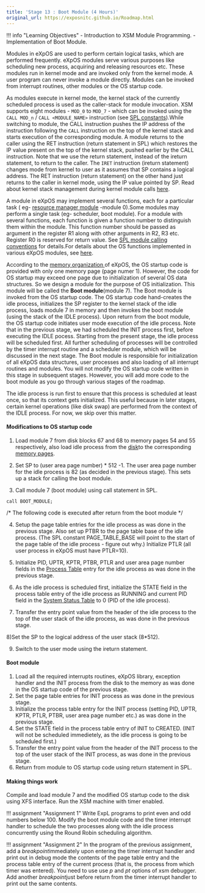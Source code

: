 ```yaml
---
title: 'Stage 13 : Boot Module (4 Hours)'
original_url: https://exposnitc.github.io/Roadmap.html
---
```


!!! info "Learning Objectives"
    - Introduction to XSM Module Programming.
    - Implementation of Boot Module.


Modules in eXpOS are used to perform certain logical tasks, which are performed
frequently. eXpOS modules serve various purposes like scheduling new process, acquiring and
releasing resources etc. These modules run in kernel mode and are invoked only from the
kernel mode. A user program can never invoke a module directly. Modules can be invoked from
interrupt routines, other modules or the OS startup code.


As modules execute in kernel mode, the kernel stack of the currently scheduled process is
used as the caller-stack for module invocation. XSM supports eight modules - `MOD_0` to `MOD_7` -
which can be invoked using the `CALL MOD_n` / `CALL <MODULE_NAME>` instruction (see
<a href="support_tools-files/constants.html#interrupts" target="_blank">
SPL constants</a>).While switching to module, the CALL instruction pushes the IP address of the instruction
following the `CALL` instruction on the top of the kernel stack and starts execution of the 
corresponding module. A module returns to the caller using the RET instruction (return statement in SPL) 
which restores the IP value present on the top of the kernel stack, pushed earlier by the CALL
instruction. Note that we use the return statement, instead of the ireturn statement, to
return to the caller. The `IRET` instruction (ireturn statement) changes mode from kernel to
user as it assumes that SP contains a logical address. The RET instruction (return
statement) on the other hand just returns to the caller in kernel mode, using the IP value
pointed by SP. Read about kernel stack management during kernel module calls
<a href="os_design-files/stack_module.html" target="_blank">here</a>.


A module in eXpOS may implement several functions, each for a particular task ( eg-
<a href="os_modules/Module_0.html" target="_blank">resource manager module</a>
-module 0).Some modules may perform a single task (eg- scheduler, boot module). For a module with
several functions, each function is given a function number to distinguish them within the
module. This function number should be passed as argument in the register R1 along with
other arguments in R2, R3 etc. Register R0 is reserved for return value. See
<a href="support_tools-files/spl.html" target="_blank">SPL module calling conventions</a>
for details.For details about the OS functions implemented in various eXpOS modules, see
<a href="os_modules/Module_Design.html" target="_blank">here</a>.


According to the <a href="os_implementation" target="_blank"> memory organization </a> of eXpOS,
the OS startup code is provided with only one memory page (page numer 1). However,
the code for OS startup may exceed one page due to initialization of several OS data
structures. So we design a module for the purpose of OS initialization. This module will be
called the <b> Boot module</b>(module 7). The Boot module is invoked from the OS startup
code. The OS startup code hand-creates the idle process, initializes the SP register to the
kernel stack of the idle process, loads module 7 in memory and then invokes the boot module
(using the stack of the IDLE process). Upon return from the boot module, the OS startup
code initiates user mode execution of the idle process. Note that in the previous stage, we
had scheduled the INIT process first, before executing the IDLE pocess. Starting from the
present stage, the idle process will be scheduled first. All further scheduling of
processes will be controlled by the timer interrupt routine and a scheduler module, which
will be discussed in the next stage. The Boot module is responsible for initialization of
all eXpOS data structures, user processes and also loading of all interrupt routines and
modules. You will not modify the OS startup code written in this stage in subsequent
stages. However, you will add more code to the boot module as you go through various stages
of the roadmap.

The idle process is run first to ensure that this process is scheduled at least once, so
that its context gets initialized. This useful because in later stages, certain kernel
operations (like disk swap) are performed from the context of the IDLE process. For now, we
skip over this matter.


#### Modifications to OS startup code

1) Load module 7 from disk blocks 67 and 68 to memory pages 54 and 55 respectively, also
load idle process from the <a href="os_implementation.html#accordion" target="_blank">disk</a>to the corresponding
<a href="os_implementation.html#accordion">memory pages</a>.
    
2) Set SP to (user area page number) * 512 -1. The user area page number for the idle
process is 82 (as decided in the previous stage). This sets up a stack for calling the
boot module.

3) Call module 7 (boot module) using call statement in SPL.
```
call BOOT_MODULE;
```

/* The following code is executed after return from the boot module */

4) Setup the page table entries for the idle process as was done in the previous stage.
Also set up PTBR to the page table base of the idle process. (The SPL constant
PAGE_TABLE_BASE will point to the start of the page table of the idle process - figure
out why.) Initialize PTLR (all user process in eXpOS must have PTLR=10).

5) Initialize PID, UPTR, KPTR, PTBR, PTLR and user area page number fields in the
<a href="os_design-files/process_table.html" target="_blank">Process Table</a>
entry for the idle process as was done in the previous stage.

6) As the idle process is scheduled first, initialize the STATE field in the process table
entry of the idle process as RUNNING and current PID field in the
<a href="os_design-files/mem_ds.html#ss_table" target="_blank">System Status Table</a>
to 0 (PID of the idle process).

7) Transfer the entry point value from the header of the idle process to the top of the
user stack of the idle process, as was done in the previous stage.

8)Set the SP to the logical address of the user stack (8*512).

9) Switch to the user mode using the ireturn statement.


#### Boot module

1. Load all the required interrupts routines, eXpOS library, exception handler and the INIT process from the disk to the memory as was done in the OS startup code of the previous stage. 
2. Set the page table entries for INIT process as was done in the previous stage.
3. Initialize the process table entry for the INIT process (setting PID, UPTR, KPTR, PTLR, PTBR, user area page number etc.) as was done in the previous stage.
4. Set the STATE field in the process table entry of INIT to CREATED. (INIT will not be scheduled immedietely, as the idle process is going to be scheduled first.)
5. Transfer the entry point value from the header of the INIT process to the top of the user stack of the INIT process, as was done in the previous stage.
6. Return from module to OS startup code using return statement in SPL.


#### Making things work

Compile and load module 7 and the modified OS startup code to the disk using XFS
interface. Run the XSM machine with timer enabled.



!!! assignment "Assignment 1" 
    Write ExpL programs to print even and odd numbers
    below 100. Modify the boot module code and the timer interrupt handler to schedule the two
    processes along with the idle process concurrently using the Round Robin scheduling
    algorithm.

!!! assignment "Assignment 2"
    In the program of the previous assignment, add a <i>breakpoint</i>immediately upon entering the timer interrupt handler and print out in debug mode the contents of the page table entry and the process table entry of the current process (that is, the process from which timer was entered).  You need to use use <i>p</i> and <i>pt</i> options of xsm debugger.  Add another <i>breakpoint</i>just before return from the timer interrupt handler to print out the same contents.
